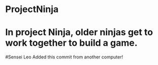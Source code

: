 # ProjectNinja
# In project Ninja, older ninjas get to work together to build a game. 


#Sensei Leo Added this commit from another computer! 